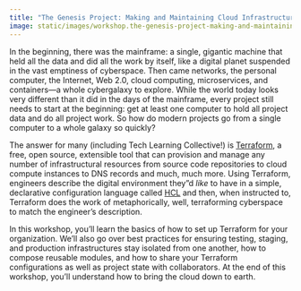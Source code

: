 ```yaml
---
title: "The Genesis Project: Making and Maintaining Cloud Infrastructure with Terraform"
image: static/images/workshop.the-genesis-project-making-and-maintaining-cloud-infrastructure-with-terraform.square.png
---
```


In the beginning, there was the mainframe: a single, gigantic machine that held all the data and did all the work by itself, like a digital planet suspended in the vast emptiness of cyberspace. Then came networks, the personal computer, the Internet, Web 2.0, cloud computing, microservices, and containers&mdash;a whole cybergalaxy to explore. While the world today looks very different than it did in the days of the mainframe, every project still needs to start at the beginning: get at least one computer to hold all project data and do all project work. So how do modern projects go from a single computer to a whole galaxy so quickly?

The answer for many (including Tech Learning Collective!) is [Terraform](https://terraform.io/), a free, open source, extensible tool that can provision and manage any number of infrastructural resources from source code repositories to cloud compute instances to DNS records and much, much more. Using Terraform, engineers describe the digital environment they&rdquo;d *like* to have in a simple, declarative configuration language called [HCL](https://www.terraform.io/docs/configuration/syntax.html) and then, when instructed to, Terraform does the work of metaphorically, well, terraforming cyberspace to match the engineer&rsquo;s description.

In this workshop, you&rsquo;ll learn the basics of how to set up Terraform for your organization. We&rsquo;ll also go over best practices for ensuring testing, staging, and production infrastructures stay isolated from one another, how to compose reusable modules, and how to share your Terraform configurations as well as project state with collaborators. At the end of this workshop, you&rsquo;ll understand how to bring the cloud down to earth.
